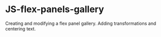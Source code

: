 # JS-flex-panels-gallery
Creating and modifying a flex panel gallery.
Adding transformations and centering text.
